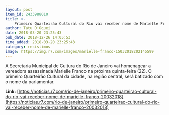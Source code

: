 ```yaml
---
layout: post
item_id: 2433988010
title: >-
    Primeiro Quarteirão Cultural do Rio vai receber nome de Marielle Franco
author: Tatu D'Oquei
date: 2018-03-20 23:25:43
pub_date: 2018-12-26 14:05:53
time_added: 2018-03-20 23:25:43
category: resistimos
image: https://img.r7.com/images/marielle-franco-15032018202145599
---
```


A Secretaria Municipal de Cultura do Rio de Janeiro vai homenagear a vereadora assassinada Marielle Franco na próxima quinta-feira (22). O primeiro Quarteirão Cultural da cidade, na região central, será batizado com o nome da parlamentar.

**Link:** [https://noticias.r7.com/rio-de-janeiro/primeiro-quarteirao-cultural-do-rio-vai-receber-nome-de-marielle-franco-20032018](https://noticias.r7.com/rio-de-janeiro/primeiro-quarteirao-cultural-do-rio-vai-receber-nome-de-marielle-franco-20032018)

